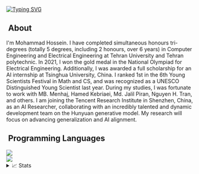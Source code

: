 
[![Typing SVG](https://readme-typing-svg.demolab.com?font=Georgia&duration=2002&pause=100&color=1C5483&multiline=true&width=500&height=80&lines=Mohammad+Hossein+Badiei;AI+Robustness+%7C+AI+Reasoning+%7C+AI+Safety;Generative+AI+%7C+AI+Alignment+%7C+Physics+AI)](https://git.io/typing-svg)


## &nbsp;About
I'm Mohammad Hossein. I have completed simultaneous honours tri-degrees (totally 5 degrees, including 2 honours, over 6 years) in Computer Engineering and Electrical Engineering at Tehran University and Tehran polytechnic. In 2021, I won the gold medal in the National Olympiad for Electrical Engineering. Additionally, I was awarded a full scholarship for an AI internship at Tsinghua University, China. I ranked 1st in the 6th Young Scientists Festival in Math and CS, and was recognized as a UNESCO Distinguished Young Scientist last year. During my studies, I was fortunate to work with MB. Menhaj, Hamed Kebriaei, Md. Jalil Piran, Nguyen H. Tran, and others. I am joining the Tencent Research Institute in Shenzhen, China, as an AI Researcher, collaborating with an incredibly talented and dynamic development team on the Hunyuan generative model. My research will focus on advancing generalization and AI alignment.

## &nbsp;Programming Languages
<div>
    <img src="https://skillicons.dev/icons?i=nodejs,python,cpp,c,matlab,js"/><br>
    <img src="https://skillicons.dev/icons?i=vuejs,css,html,java"/><br>
</div>

<div>
<details>
<summary>📈 Stats</summary>
<br>

<!--![](http://github-profile-summary-cards.vercel.app/api/cards/profile-details?username=MhBadiei&theme=nord_bright) 

![](http://github-profile-summary-cards.vercel.app/api/cards/repos-per-language?username=MhBadiei&theme=nord_bright) 
![](http://github-profile-summary-cards.vercel.app/api/cards/most-commit-language?username=MhBadiei&theme=nord_bright) -->
<img src="https://myreadme.vercel.app/api/embed/MhBadiei?panels=userstatistics,toplanguages,commitgraph" alt="reimaginedreadme" />
</div>

<!--
**shabihish/shabihish** is a ✨ _special_ ✨ repository because its `README.md` (this file) appears on your GitHub profile.

Here are some ideas to get you started:

- 🔭 I’m currently working on ...
- 🌱 I’m currently learning ...
- 👯 I’m looking to collaborate on ...
- 🤔 I’m looking for help with ...
- 💬 Ask me about ...
- 📫 How to reach me: ...
- 😄 Pronouns: ...
- ⚡ Fun fact: ...
-->
<!---
- 👋 Hi, I’m @MhBadiei
- 👀 I’m interested in ...
- 🌱 I’m currently learning ...
- 💞️ I’m looking to collaborate on ...
- 📫 How to reach me ...

MhBadiei/MhBadiei is a ✨ special ✨ repository because its `README.md` (this file) appears on your GitHub profile.
You can click the Preview link to take a look at your changes.
--->
